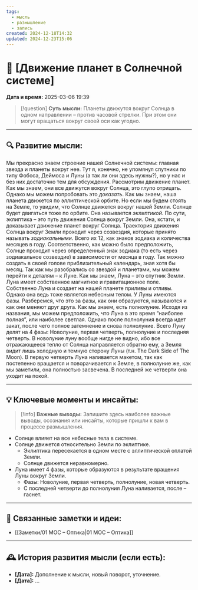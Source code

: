 ```yaml
---
tags:
  - мысль
  - размышление
  - запись
created: 2024-12-18T14:32
updated: 2024-12-23T15:06
---
```


# 💭  [Движение планет в Солнечной системе]

**Дата и время:** 2025-03-06 19:39

> [!question] **Суть мысли:**
> Планеты движутся вокруг Солнца в одном направлении – против часовой стрелки. При этом они могут вращаться вокруг своей оси как угодно. 

---

## 🔍 Развитие мысли:

Мы прекрасно знаем строение нашей Солнечной системы: главная звезда и планеты вокруг нее. Тут я, конечно, не упомянул спутники по типу Фобоса, Деймоса и Луны (а так ли они здесь нужны?), но у нас и без них достаточно тем для обсуждения. 
Рассмотрим движение планет. Как мы знаем, они все движутся вокруг Солнца, это глупо отрицать. Однако мы можем попробовать это *доказать*. Как мы знаем, наша планета движется по эллиптической орбите. Но если мы будем стоять на Земле, то увидим, что Солнце движется вокруг нашей Земли. Солнце будет двигаться тоже по орбите. Она называется *эклиптикой*. По сути, эклиптика – это путь движения Солнца вокруг Земли. Она, кстати, и доказывает движение планет вокруг Солнца.
Траектория движения Солнца вокруг Земли проходит через созвездия, которые принято называть *зодиакальными*. Всего их 12, как знаков зодиака и количества месяцев в году. Соответственно, как можно было предположить, Солнце проходит через определенный знак зодиака (то есть через зодиакальное созвездие) в зависимости от месяца в году. Так можно создать в своей голове приблизительный календарь, зная хотя бы месяц. 
Так как мы разобрались со звездой и планетами, мы можем перейти к деталям – к Луне. 
Как мы знаем, Луна – это спутник Земли. Луна имеет собственное магнитное и гравитационное поле. Собственно Луна и создает на нашей планете приливы и отливы. Однако она ведь тоже является небесным телом.
У Луны имеются фазы. Разберемся, что это за фазы, как они образуются, называются и как они меняют друг друга. 
Как мы знаем, есть полнолуние. Исходя из названия, мы можем предположить, что Луна в это время “наиболее полная”, или наиболее светлая. Однако после полнолуния всегда идет закат, после чего полное затемнение и снова полнолуние. 
Всего Луну делят на 4 фазы: Новолуние, первая четверть, полнолуние и последняя четверть. 
В новолуние луну вообще нигде не видно, ибо все отражающееся тепло от Солнца направляется обратно ему, а Земля видит лишь холодную и темную сторону Луны (т.н. The Dark Side of The Moon). 
В первую четверть Луна наливается макетом, так как постепенно вращается и поворачивается к Земле, в полнолуние же, как мы заметили, она полностью засвечена. В последней же четверти она уходит на покой.

---

## 💡 Ключевые моменты и инсайты:

> [!info] **Важные выводы:**
> Запишите здесь наиболее важные выводы, осознания или инсайты, которые пришли к вам в процессе размышления.

- Солнце влияет на все небесные тела в системе.
- Солнце движется относительно Земли по эклиптике. 
	- Эклиптика пересекается в одном месте с эллиптической оплатой Земли. 
	- Солнце движется неравномерно. 
- Луна имеет 4 фазы, которые образуются в результате вращения Луны вокруг Земли.
	- Фазы: Новолуние, первая четверть, полнолуние, новая четверть.
	- С последней четверти до полнолуния Луна наливается, после – гаснет.

---
 
## 🔄 Связанные заметки и идеи:

- [[Заметки/01 МОС – Оптика|01 МОС – Оптика]]

---

## 🕰️ История развития мысли (если есть):

* **[Дата]:**  Дополнение к мысли, новый поворот, уточнение.
* **[Дата]:**  ...